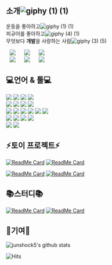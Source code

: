 소개![giphy (1) (1)](https://user-images.githubusercontent.com/61732452/104490936-deaac400-5614-11eb-967e-af3f097b965e.gif)
---
   운동을 좋아하고![giphy (1) (1)](https://user-images.githubusercontent.com/61732452/104489546-1c0e5200-5613-11eb-8c81-1647dcb6da70.gif)   
   피규어를 좋아하고![giphy (4) (1)](https://user-images.githubusercontent.com/61732452/104492547-2a5e6d00-5617-11eb-9410-d89b00467097.gif)   
   무엇보다 **개발**을 사랑하는 사람![giphy (3) (5)](https://user-images.githubusercontent.com/61732452/104492275-bb811400-5616-11eb-8636-b8e6c90b4eb4.gif)

<a href="https://junshock5.tistory.com">
<img src="http://img.shields.io/badge/-Tech%20Blog-green?style=flat&logo=Bloglovin&link=https://junshock5.tistory.com/"
style="height : auto; margin-left : 10px; margin-right : 10px;"/></a>
<a href="https://www.instagram.com/junshock5/">
<img src="http://img.shields.io/badge/-Instagram-black?style=flat&logo=Instagram&link=https://www.instagram.com/junshock5/"
style="height : auto; margin-left : 10px; margin-right : 10px;"/></a>
<a href="https://www.youtube.com/channel/UCh-dFXA3RIuKQTX3oy6Smgw/videos?view=0&sort=dd&shelf_id=0">
<img src="http://img.shields.io/badge/-YouTube-red?style=flat&logo=youtube&link=https://www.instagram.com/junshock5/"
style="height : auto; margin-left : 10px; margin-right : 10px;"/></a>
<br/>
<a href="https://junshock5.tistory.com/133?category=847028">
<img src="http://img.shields.io/badge/-article1-purple?style=flat&logo=Blogger&link=https://junshock5.tistory.com/"
style="height : auto; margin-left : 10px; margin-right : 10px;"/></a>
<a href="https://blog.naver.com/algorithmjobs/221330188916">
<img src="http://img.shields.io/badge/-article2-blue?style=flat&logo=Blogger&link=https://junshock5.tistory.com/"
style="height : auto; margin-left : 10px; margin-right : 10px;"/></a>
<a href="https://jusingame.cafe24.com/xe/5958">
<img src="http://img.shields.io/badge/-article3-yellow?style=flat&logo=Blogger&link=https://junshock5.tistory.com/"
style="height : auto; margin-left : 10px; margin-right : 10px;"/></a>

💻언어 & 툴💻 
---
<img src="https://img.shields.io/badge/Java-007396?style=flat-square&logo=Java&logoColor=#007396"/></a>
<img src="https://img.shields.io/badge/Spring-6DB33F?style=flat-square&logo=Spring&logoColor=green"/></a>
<img src="https://img.shields.io/badge/Mybatis-3766AB?style=flat-square&logo=Mybatis&logoColor=white"/></a>
<img src="https://img.shields.io/badge/Jpa-3766AB?style=flat-square&logo=Jpa&logoColor=white"/></a>   
<img src="https://img.shields.io/badge/mysql-f7f7f7?style=flat-square&logo=mysql&logoColor=black"/></a>
<img src="https://img.shields.io/badge/mssql-3766AB?style=flat-square&logo=mssql&logoColor=white"/></a>
<img src="https://img.shields.io/badge/SQLite-003B57?style=flat-square&logo=SQLite&logoColor=#003B57"/></a>
<img src="https://img.shields.io/badge/mongodb-47A248?style=flat-square&logo=mongodb&logoColor=green"/></a>   
<img src="https://img.shields.io/badge/C++-005a9c?style=flat-square&logo=C++&logoColor=#00599C"/></a>
<img src="https://img.shields.io/badge/CSharp-00599C?style=flat-square&logo=C++&logoColor=#00599C"/></a>
<img src="https://img.shields.io/badge/.NET-5C2D91?style=flat-square&logo=.NET&logoColor=#5C2D91"/></a>
<img src="https://img.shields.io/badge/node.js-339933?style=flat-square&logo=node.js&logoColor=#339933"/></a>
<img src="https://img.shields.io/badge/ruby-CC342D?style=flat-square&logo=ruby&logoColor=#CC342D"/></a>
<img src="https://img.shields.io/badge/Ruby%20on%20Rails-CC0000?style=flat-square&logo=Ruby%20on%20Rails&logoColor=#CC0000"/></a>   
<img src="https://img.shields.io/badge/Amazon%20AWS-232F3E?style=flat-square&logo=Amazon%20AWS&logoColor=#232F3E"/></a>
<img src="https://img.shields.io/badge/nbp-3766AB?style=flat-square&logo=nbp&logoColor=white"/></a>
<img src="https://img.shields.io/badge/docker-2496ED?style=flat-square&logo=docker&logoColor=#2496ED"/></a>
<img src="https://img.shields.io/badge/Kubernetes-326CE5?style=flat-square&logo=Kubernetes&logoColor=#326CE5"/></a>   
<img src="https://img.shields.io/badge/IntelliJ%20IDEA-000000?style=flat-square&logo=IntelliJ%20IDEA&logoColor=#000000"/></a>
<img src="https://img.shields.io/badge/Visual%20Studio-5C2D91?style=flat-square&logo=Visual%20Studio&logoColor=#5C2D91"/></a>

⚡토이 프로젝트⚡
---
[![ReadMe Card](https://github-readme-stats.vercel.app/api/pin/?username=junshock5&repo=inflearnJpa&show_icons=true&theme=tokyonight&bg_color=FFFFFF)](https://github.com/junshock5/inflearnJpa)
[![ReadMe Card](https://github-readme-stats.vercel.app/api/pin/?username=junshock5&repo=used-market-server&show_icons=true&theme=tokyonight&bg_color=FFFFFF)](https://github.com/junshock5/used-market-server)

[![ReadMe Card](https://github-readme-stats.vercel.app/api/pin/?username=junshock5&repo=coupon&show_icons=true&theme=tokyonight&bg_color=FFFFFF)](https://github.com/junshock5/coupon)
[![ReadMe Card](https://github-readme-stats.vercel.app/api/pin/?username=junshock5&repo=mini-WAS&show_icons=true&theme=tokyonight&bg_color=FFFFFF)](https://github.com/junshock5/mini-WAS)

📚스터디📚
---
[![ReadMe Card](https://github-readme-stats.vercel.app/api/pin/?username=junshock5&repo=toby-spring-study&show_icons=true&theme=merko&bg_color=FFFFFF)](https://github.com/junshock5/toby-spring-study)
[![ReadMe Card](https://github-readme-stats.vercel.app/api/pin/?username=junshock5&repo=docker_kubernetes&show_icons=true&theme=merko&bg_color=FFFFFF)](https://github.com/junshock5/docker_kubernetes)

🙏기여🙏
---
![junshock5's github stats](https://github-readme-stats.vercel.app/api?username=junshock5&show_icons=true&theme=dark&bg_color=#3399ff) 

![Hits](https://hits.seeyoufarm.com/api/count/incr/badge.svg?url=https://github.com/junshock5%2Fhit-counter)                 
                                                
<!--
**junshock5/junshock5** is a ✨ _special_ ✨ repository because its `README.md` (this file) appears on your GitHub profile.

Here are some ideas to get you started:

- 🔭 I’m currently working on ...
- 🌱 I’m currently learning ...
- 👯 I’m looking to collaborate on ...
- 🤔 I’m looking for help with ...
- 💬 Ask me about ...
- 📫 How to reach me: ...
- 😄 Pronouns: ...
- ⚡ Fun fact: ...
-->
